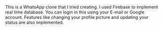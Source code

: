 This is a WhatsApp clone that I tried creating. I used Firebase to implement real time database. You can login in this using your E-mail or Google account. Features like changing your profile picture and updating your status are also implemented.
